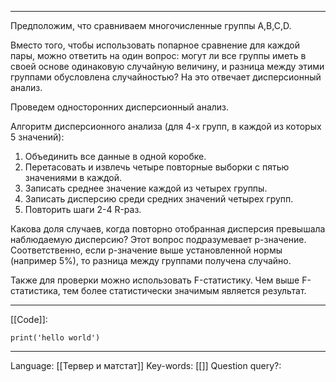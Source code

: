 ___
Предположим, что сравниваем многочисленные группы A,B,C,D. 

Вместо того, чтобы использовать попарное сравнение для каждой пары, можно ответить на один вопрос: могут ли все группы иметь в своей основе одинаковую случайную величину, и разница между этими группами обусловлена случайностью? 
На это отвечает дисперсионный анализ.

Проведем односторонних дисперсионный анализ.

Алгоритм дисперсионного анализа (для 4-х групп, в каждой из которых 5 значений):
1. Объединить все данные в одной коробке. 
2. Перетасовать и извлечь четыре повторные выборки с пятью значениями в каждой. 
3. Записать среднее значение каждой из четырех группы.
4. Записать дисперсию среди средних значений четырех групп.
5. Повторить шаги 2-4 R-раз. 

Какова доля случаев, когда повторно отобранная дисперсия превышала наблюдаемую дисперсию? Этот вопрос подразумевает p-значение. Соответственно, если p-значение выше установленной нормы (например 5%), то разница между группами получена случайно. 

Также для проверки можно использовать F-статистику. Чем выше F-статистика, тем более статистически значимым является результат. 
___
[[Code]]:
```
print('hello world')
```
___
Language: [[Тервер и матстат]]
Key-words:  [[]]
Question query?: 